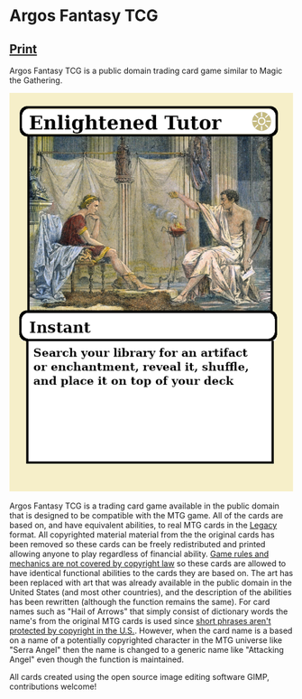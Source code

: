 # Argos Fantasy TCG
## [Print](https://github.com/argosopentech/argos-fantasy-tcg/blob/master/Printable.pdf)

Argos Fantasy TCG is a public domain trading card game similar to Magic the Gathering.

![Enlightened Tutor Card](/src/Enlightened-Tutor.png)

Argos Fantasy TCG is a trading card game available in the public domain that is designed to be compatible with the MTG game. All of the cards are based on, and have equivalent abilities, to real MTG cards in the [Legacy](https://en.wikipedia.org/wiki/Magic:_The_Gathering_formats#Legacy) format. All copyrighted material material from the the original cards has been removed so these cards can be freely redistributed and printed allowing anyone to play regardless of financial ability. [Game rules and mechanics are not covered by copyright law](https://www.americanbar.org/groups/intellectual_property_law/publications/landslide/2014-15/march-april/its_how_you_play_game_why_videogame_rules_are_not_expression_protected_copyright_law/) so these cards are allowed to have identical functional abilities to the cards they are based on. The art has been replaced with art that was already available in the public domain in the United States (and most other countries), and the description of the abilities has been rewritten (although the function remains the same). For card names such as "Hail of Arrows" that simply consist of dictionary words the name's from the original MTG cards is used since [short phrases aren't protected by copyright in the U.S.](https://www.copyright.gov/help/faq/faq-protect.html). However, when the card name is a based on a name of a potentially copyrighted character in the MTG universe like "Serra Angel" then the name is changed to a generic name like "Attacking Angel" even though the function is maintained.


All cards created using the open source image editing software GIMP, contributions welcome!
